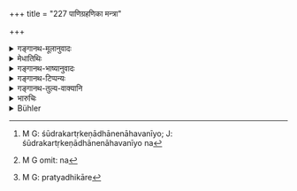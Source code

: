 +++
title = "227 पाणिग्रहणिका मन्त्रा"

+++

<details><summary>गङ्गानथ-मूलानुवादः</summary>

The marriage -texts are clearly conducive to ‘wife-hood’; and these are to be recognised by the learned as completed at the ‘seventh-step.’—(227)
</details>

<details><summary>मेधातिथिः</summary>

**दारा** भार्या, तस्या **लक्षणं** निमित्तं विवाहमन्त्राः, तैस् तत्र प्रयुक्तैर् विवाहाख्यः संस्कारो निर्वर्तते । द्विजातीनां पुनर् मन्त्राः । तत्र शूद्रस्य दारप्रसङ्गः, न हि तस्य मन्त्राः सन्ति, मन्त्रवर्जं सर्वान्येतिकर्तव्यतास्ति । अतो विवाहाख्यसंस्कारोपलक्षणं मन्त्राः । **तेषां** मन्त्राणां **निष्ठा** समाप्तिः **सप्तमे पदे विज्ञेया** । लाजाहोमम् अभिनिर्वर्त्य त्रिःप्रदक्षिणम् अग्निम् आवर्त्य सप्तपदानि स्त्री प्रक्रम्यते "एष एकपदी भव" इत्यादि यावत् "सखा सप्तपदी भव" इति । तस्मिन् प्रक्रान्ते कन्यायाः पदे कन्यापितुर् वोढुर् वानुशयो नास्ति । उन्मादवत्य् अपि भार्यैव । न त्याज्या । 

- मैथुनवत्यास् तु नैवासौ विवाहः । सत्य् अपि लाजाहोमादाव् इतिकर्तव्यतास्वरूपे न भार्या सा । अतस् तत्र द्रव्यान्तरवद् अनुशयः । यथा च शूद्रकर्तृकेणाधानेन नाहवनीयो[^७९] भवति, सपिण्डायाश् च कृते ऽप्य् अग्निसंस्करे न[^८०] विवाहस्वरूपत्वम् । तत्र तु प्रसिद्धम्- "संस्कारकरणाद् एकः प्रायश्चित्तीयते पुमान्" । कन्या चान्यस्याप्य् अविवाह्या, वसिष्ठवचनात् । 


[^८०]:
     M G omit: na


[^७९]:
     M G: śūdrakartṛkeṇādhānenāhavanīyo; J: śūdrakartṛkeṇādhānenāhavanīyo na

- <u>यदि</u> प्रजनविघातरोगगृहीताम् ऊढ्वा न त्यजति का तर्हि गतिः । 

- <u>सत्यधिकारे</u>[^८१] अन्याम् उद्वाहयिष्यति, "सद्यस् त्व् अप्रियवादिनी" (म्ध् ९.८१) इतिवत् । कृते तु जातपुत्रायाम् आधाने यदि क्षयो व्याधिः स्यात् तथापि नैनाम् अधिविन्देद् अधिवेदनिमित्तानां परिगणनात् (म्ध् ९.७७–८५) । तत्रापि यदि "कामतस् तु प्रवृत्तानाम्" (म्ध् ३.१२) इत्य् एतत् प्रयोजकम् इष्यते न निवारयामः । 


[^८१]:
     M G: pratyadhikāre

तेनैव संक्षेपतः कन्यायां धर्मः । यथान्येषां द्रव्याणां दशाहाद् ऊर्ध्वम् अपि साम्ना प्रत्यर्पणम्, नैवं कन्यानां कृतविवाहानाम् । शुल्कदेयानां अपि प्राग् विवाहाद् द्रव्यान्तरधर्मः । या तु धर्माय दीयते तस्या नैवानुशय इति वचनात् । तत्रापि "दत्ताम् अपि हरेत् कन्यां ज्यायांश् चेद् वर आव्रजेत्" (य्ध् १.६५) इत्य् अस्त्य् एवापहार आ सप्तमपदात् । सप्तमे तु पदे[^८२] दानानिवृत्तेर् गवादिद्रव्यदानवन् नास्त्य् अपहारः । अथैव केनचित् कस्मैचिद् गवि दत्तायां न तयोर् अन्योन्येच्छयानुशयो दानादाने, दानस्य तदानीम् एव निवृत्तत्वात् । प्रतिगृहीतं चेद् दात्रे पुनः प्रयच्छेत् तद्दानोत्तरम् एव तत् स्यात्, न[^८३] पूर्वदाननिवृत्तिः । एवं सगुणयोः कन्यावरयोर् नान्योन्येच्छया त्यागो ऽस्ति, प्राग् अपि विवाहात् । विवाहे कृते दोषवत्या अपि नास्ति त्यागः कन्यायाः । स्पृष्टमैथुना या कन्यैव न भवति, अतो ऽसौ त्यज्यते, कन्याया यतो विवाहो विहितो विवाहः । विवाहश् चोपयोगस्थानीयः[^८४] । यथा परिभुक्तं वस्त्रम् अन्तर्दशाहम् अपि नैव विक्रेत्रे ऽर्प्यते, तथैव कन्या कृतविवाहा । पुनश् चायम् अर्थो निर्णेष्यते "सकृत् कन्या प्रदीयते" (म्ध् ९.४७) इत्य् अत्रान्तरे ॥ ८.२२७ ॥
</details>

<details><summary>गङ्गानथ-भाष्यानुवादः</summary>

‘*Wife*’ is *consort*; and ‘wife-hood’ is brought about by the
*mantras*,— which are thus ‘*conducive to*’ it. That is, the sacramental
rite called ‘marriage’ is accomplished by the use of these *mantras*, in the case of the twice-born castes; it is not so in the case of the
*śūdra*, in whose case no *mantras* are used; though, barring the
*mantras*, all the rest of the procedure is the same. It is in this
sense that the *mantras* are indicative of the sacramental rite of ‘marriage.’

Of these ‘*mantras*,’ the completion, end, is to be ‘*recognised*,’—‘*at the seventh-step*.’ After the ‘offering of fried grains,’ the bride is made to go round the fire thrice and then move forward seven steps, the words addressed to her beginning with the words ‘*ekapadī bhava*’ and ending with ‘*saptapadī bhava*,’ and when the ‘*seventh step*’ has been thus taken by the bride, there can be no revoking, either on the part of the bride’s father or on that of the bridegroom. So that even though she be insane, she has to betaken as ‘wife,’ and cannot be abandoned.

There can be no such ‘marriage’ of a girl, who has already had sexual intercourse; and in her case even though the entire procedure, up to the ‘offering of fried grains’ may have been gone through, she does not become a ‘wife.’ So that in this case, a revoking of the bargain is possible, just as in the case of any other commodity. Just as the performance of the rites of ‘fire-laying,’ if done by a Śūdra, cannot make the fire ‘*āhavanīya*’ (sacrificial),—or as the performance of the fire-offerings and other details of the marriage-rite does not make it a regular ‘marriage,’ if the bride happens to bn within ‘*sapiṇḍa-relationship*’ to the bride-groom. In fact these cases are regarded as transgressions, as is clearly indicated by the following declaration of Vaśiṣṭha:—‘By reason of having gone through the rites the man becomes liable to expiation and the bride becomes unfit for being married to any one else.’

“If a man, after having married a girl suffering from a disease conducive to sterility, does not abandon her, what would be the remedy?”

If he has the wish and the capacity, he shall marry another girl; just as in the case of one who has a sharp-tongued wife and whom ‘he shall give up at once’ (Manu, 9.81).

In a case where, after she has given birth to a son and the man has set up the lire, the wife happens to be attacked by some wasting disease,—the husband shall not have her superseded; specially as the circumstances under which supersession is permissible have been strictly enumerated (9.77-85). Even then, if some one were to take to another wife, by reason of the unchaste character of his former wife, we could not prevent him.

In brief then, the rule relating to girls is that,—even though in the case of ether commodities, there is rescission, by mutual understanding, even after ten days,—there can be no such revoking in the case of girls who have been married. Even in cases where girls are given in return for prices paid, they are to be treated as other commodity only until marriage has been performed. While in the case of one who is given away in a purely religious spirit, there can be no revoking at all; so say the texts. Though in such cases also, there is revocation,—as declared by Yājñavalkya (I.65) ‘Even though she has been betrothed, the girl may be taken back if a better bridegroom present himself,’—but only till the ‘seventh step’ has been taken. Once the ‘seventh step’ has been taken, the gift cannot be rescinded; and hence there is no revoking in this case; just as there is none in the case of such gifts as the cow and the like. When once a cow has been given to a person, the gift cannot he returned and taken back, oven by mutual understanding; because the act of *giving* has been already accomplished at the time that the gift was made. So that when once the gift has been accepted, if it were given again to the original giver,—then this would only he an entirely different act of gift, and not the revoking of the former gift. Similarly in the case where both the bride and the bridegroom are possessed of the requisite qualifications, there can be no rescission (of the betrothal), even before the marriage has been performed. While after the marriage has been performed, there can be no abandonment of even a defective bride. Though if she happens to be one who has already had intercourse, and is therefore not a ‘maiden’ at all,—she may be abandoned; since marriage is enjoined as to be done with a ‘*maiden*.’ Marriage stands on the same footing as *using*; and just as the cloth that has been used and worn cannot be returned to the seller oven within ten days, so the maiden also who has been married cannot be abandoned.

This subject we shall deal with again under 9.47.—(227)
</details>

<details><summary>गङ्गानथ-टिप्पन्यः</summary>

This verse is quoted in *Vīramitrodaya* (Saṃskāra, p. 585), to the
effect that ‘marriage’ is accomplished on the reaching of the seventh
step;—and again at p. 836, to the effect that the taking of the ‘seven
steps’ is absolutely essential.

It is quoted in *Smṛtitattva* (p. 893), to the effect that the taking of
the seven steps constitutes an essential factor in the sanctificatory
rite of marriage;—again in *Smṛtitattva* (II, p. 107), to the same
effect;—again at p. 130, where the following notes are added—‘*niṣṭhā*,’
means *completion*, of ‘wife-hood,’—‘*saptame pāde*,’ *i.e*., on the
seven steps being reached by the girl;—in *Vyavahāra-Bālambhaṭṭī* (p.
529);—in *Smṛticandrikā* (Saṃskāra, p. 222);—and in *Hāralatā* (p. 52)
which has the following notes:—‘*Niyatam*’, *i.e*., bringing about
wife-hood, all the other details being mere accessories.
</details>

<details><summary>गङ्गानथ-तुल्य-वाक्यानि</summary>

**(verses 8.226-227)  
**

See Comparative notes for [Verse
8.226].
</details>

<details><summary>भारुचिः</summary>

विवाह्]आर्थे संस्कारे [पाणिग्र]हलक्षणे भवाह् पाणिग्राहणिकाः, तत्कर्मसाधनभूता मन्त्राः । नियतं दारलक्षणं दारोपसंग्रहलक्षणम्, कन्यानाम् एव गृह्यशास्त्रतो नाकन्यानाम् । तथा च दर्शयति- "विवाहे उदगयन आपूर्यमाणपक्षे पुण्याहे, कुमार्याः पाणिं गृह्णीयात् । त्रिषु त्रिषूत्तरादिषु । स्वातौ मृगशिरसि रोहिण्यां वा" इति । पुनश् चैतम् एवार्थं संदर्शयति- "कुमार्या भ्राता शमिपलाशमिश्राल् लाजान् अञ्जलिनाञ्जलाव् आवपति । ताञ् जुहोति सर्ट् हतेन (?) तिष्ठति" इति । यतश् चैतद् एव । अतस् **तेषां निष्ठा तु वुज्ञेया विद्वद्भिः सप्तमे पदे । तेषां** मन्त्राणां पाणिग्रहणप्रयोजनानां **सप्तमे पदे** निष्ठा परिसमाप्तिः । प्रेत्य तस्य कार्यतः प्राप्तव्यस्य सप्तलोकसंस्थस्य जगतः इयत्परिमाणत्वात् । सप्त हि लोका भूरादयः सत्यान्ताः; तान् असौ पदसंख्या संमितांस् तया सह श्रौतस्मार्तैः कर्मभिर् यातुम् इच्छति । तथा च मन्त्रः एतदर्थानुवाद्य् एव भवति- "सखा सप्तपदी भव" इति । एवं च सति, आसप्तभ्यः पदेभ्यः स्पृष्टमैथुनत्वेन विज्ञाता हेया भवति । ऊर्ध्वं तु सप्तमात् पदात् स्पृष्टमैथुनापि सती न परित्याज्या । तस्मान् निष्ठावचनलिङ्गाद् भवति । तथा च सति सहोढकानीनयोः शास्त्रोपदेशः समर्थो भवति । या तु रोगिणी सती धर्मप्रजननयोर् अन्यत्रसमर्था भवति, तां प्रतिगृह्य नोत्सृजेत । न ह तस्या धर्माविरोधे प्रजाविरोधे वा सति पुंसा कर्तव्यतान्यास्ति । अथाप्य् अस्यादृष्टार्थः सप्रयोगः, तथाप्य् असौ प्राग् अग्न्याधेयाद् अन्याम् उद्वाहयिष्यति । या तूभयोर् अपि धर्मप्रजननयोर् समर्था सा विद्यमानयातुल्येति परित्याज्यैव । अयं च कन्याव्यवहारः क्रयविक्रयानुशयसादृश्याद् एतस्मिन्न् अवधाव् उच्यत इति ॥ ८.२२६ ॥
</details>

<details><summary>Bühler</summary>

227	The nuptial texts are a certain proof (that a maiden has been made a lawful) wife; but the learned should know that they (and the marriage ceremony are complete with the seventh step (of the bride around the sacred fire).
</details>
